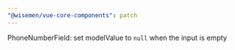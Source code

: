 ```yaml
---
"@wisemen/vue-core-components": patch
---
```


PhoneNumberField: set modelValue to `null` when the input is empty
